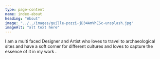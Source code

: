 ```yaml
---
type: page-content
name: index-about
heading: "About"
image: "../../images/guille-pozzi-jD34AmVhESc-unsplash.jpg"
imageAlt: "alt text here"
---
```

I am a multi faced Designer and Artist who loves to travel to archaeological sites  and have a soft corner for different cultures and loves to capture the essence of it in my work .